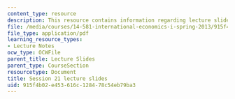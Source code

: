 ```yaml
---
content_type: resource
description: This resource contains information regarding lecture slide 21.
file: /media/courses/14-581-international-economics-i-spring-2013/915f4b02e453616c128478c54eb79ba3_MIT14_581S13_Lecslides21.pdf
file_type: application/pdf
learning_resource_types:
- Lecture Notes
ocw_type: OCWFile
parent_title: Lecture Slides
parent_type: CourseSection
resourcetype: Document
title: Session 21 lecture slides
uid: 915f4b02-e453-616c-1284-78c54eb79ba3
---
```

